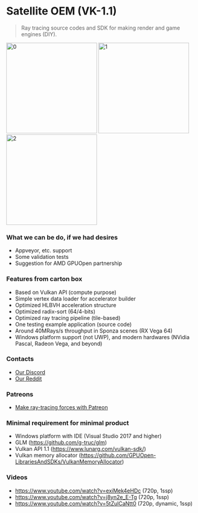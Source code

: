 # Satellite OEM (VK-1.1)

> Ray tracing source codes and SDK for making render and game engines (DIY). 

<img src="renders-fixed/city0.png" width="240" alt="0"> <img src="renders-fixed/city1.png" width="240" alt="1"> <img src="renders-fixed/city2.png" width="240" alt="2">

### What we can be do, if we had desires

* Appveyor, etc. support 
* Some validation tests
* Suggestion for AMD GPUOpen partnership

### Features from carton box

* Based on Vulkan API (compute purpose)
* Simple vertex data loader for accelerator builder
* Optimized HLBVH acceleration structure 
* Optimized radix-sort (64/4-bits)
* Optimized ray tracing pipeline (tile-based)
* One testing example application (source code)
* Around 40MRays/s throughput in Sponza scenes (RX Vega 64)
* Windows platform support (not UWP), and modern hardwares (NVidia Pascal, Radeon Vega, and beyond)

### Contacts 

* [Our Discord](https://discordapp.com/invite/HFfADHH)
* [Our Reddit](https://www.reddit.com/user/elviras9t/)

### Patreons

* [Make ray-tracing forces with Patreon](https://www.patreon.com/ray_tracing_forces)

### Minimal requirement for minimal product

* Windows platform with IDE (Visual Studio 2017 and higher)
* GLM (https://github.com/g-truc/glm)
* Vulkan API 1.1 (https://www.lunarg.com/vulkan-sdk/)
* Vulkan memory allocator (https://github.com/GPUOpen-LibrariesAndSDKs/VulkanMemoryAllocator)

### Videos 

* https://www.youtube.com/watch?v=exiMek4eHDc (720p, 1ssp)
* https://www.youtube.com/watch?v=j8yn2e_E-Tg (720p, 1ssp)
* https://www.youtube.com/watch?v=5tZulCaNtt0 (720p, dynamic, 1ssp)


